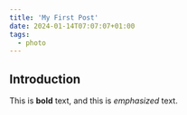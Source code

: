 ```yaml
---
title: 'My First Post'
date: 2024-01-14T07:07:07+01:00
tags:
  - photo
---
```


## Introduction

This is **bold** text, and this is *emphasized* text.
